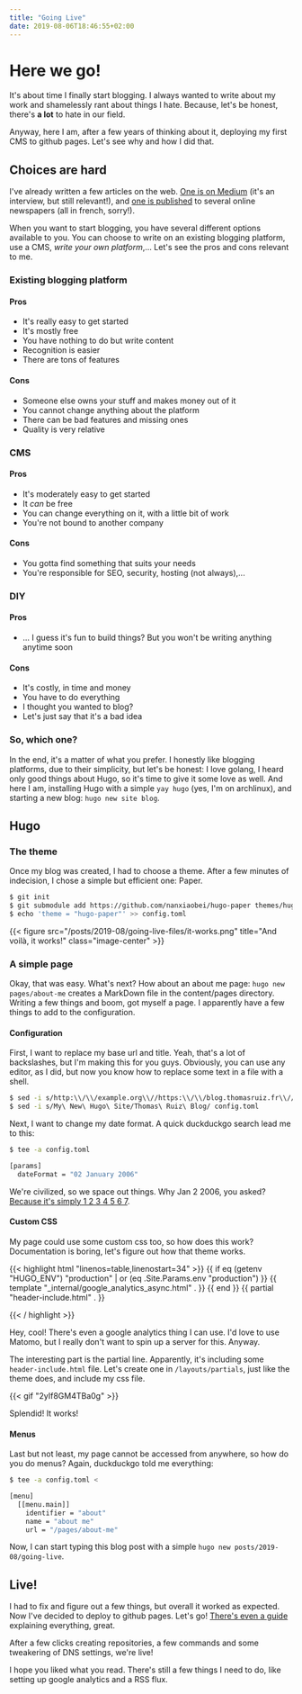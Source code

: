 ```yaml
---
title: "Going Live"
date: 2019-08-06T18:46:55+02:00
---
```


# Here we go!

It's about time I finally start blogging. I always wanted to write about my work and shamelessly rant about things I hate. Because, let's be honest, there's **a lot** to hate in our field.

Anyway, here I am, after a few years of thinking about it, deploying my first CMS to github pages. Let's see why and how I did that.

## Choices are hard

I've already written a few articles on the web. [One is on Medium](https://medium.com/neoxia/une-introduction-à-larchitecture-en-microservices-serverless-45d2e89c3c1f) (it's an interview, but still relevant!), and [one is published](https://www.journaldunet.com/solutions/expert/70213/5-prerequis-indispensables-a-une-demarche-de-developpement-de-microservices.shtml) to several online newspapers (all in french, sorry!).

When you want to start blogging, you have several different options available to you. You can choose to write on an existing blogging platform, use a CMS, _write your own platform_,... Let's see the pros and cons relevant to me.

### Existing blogging platform

#### Pros

* It's really easy to get started
* It's mostly free
* You have nothing to do but write content
* Recognition is easier
* There are tons of features

#### Cons

* Someone else owns your stuff and makes money out of it
* You cannot change anything about the platform
* There can be bad features and missing ones
* Quality is very relative


### CMS

#### Pros

* It's moderately easy to get started
* It _can_ be free
* You can change everything on it, with a little bit of work
* You're not bound to another company

#### Cons

* You gotta find something that suits your needs
* You're responsible for SEO, security, hosting (not always),...

### DIY

#### Pros

* ... I guess it's fun to build things? But you won't be writing anything anytime soon

#### Cons

* It's costly, in time and money
* You have to do everything
* I thought you wanted to blog?
* Let's just say that it's a bad idea

### So, which one?

In the end, it's a matter of what you prefer. I honestly like blogging platforms, due to their simplicity, but let's be honest: I love golang, I heard only good things about Hugo, so it's time to give it some love as well. And here I am, installing Hugo with a simple `yay hugo` (yes, I'm on archlinux), and starting a new blog: `hugo new site blog`.

## Hugo

### The theme
Once my blog was created, I had to choose a theme. After a few minutes of indecision, I chose a simple but efficient one: Paper.

```bash
$ git init
$ git submodule add https://github.com/nanxiaobei/hugo-paper themes/hugo-paper
$ echo 'theme = "hugo-paper"' >> config.toml
```

{{< figure src="/posts/2019-08/going-live-files/it-works.png" title="And voilà, it works!" class="image-center" >}}

### A simple page

Okay, that was easy. What's next? How about an about me page: `hugo new pages/about-me` creates a MarkDown file in the content/pages directory. Writing a few things and boom, got myself a page. I apparently have a few things to add to the configuration.

#### Configuration

First, I want to replace my base url and title. Yeah, that's a lot of backslashes, but I'm making this for you guys. Obviously, you can use any editor, as I did, but now you know how to replace some text in a file with a shell.

```bash
$ sed -i s/http:\\/\\/example.org\\//https:\\/\\/blog.thomasruiz.fr\\// config.toml
$ sed -i s/My\ New\ Hugo\ Site/Thomas\ Ruiz\ Blog/ config.toml
```

Next, I want to change my date format. A quick duckduckgo search lead me to this:

```bash
$ tee -a config.toml

[params]
  dateFormat = "02 January 2006"
```

We're civilized, so we space out things. Why Jan 2 2006, you asked? [Because it's simply 1 2 3 4 5 6 7](https://golang.org/pkg/time/#pkg-constants).

#### Custom CSS

My page could use some custom css too, so how does this work? Documentation is boring, let's figure out how that theme works.

{{< highlight html "linenos=table,linenostart=34" >}}
{{ if eq (getenv "HUGO_ENV") "production" | or (eq .Site.Params.env "production") }}
{{ template "_internal/google_analytics_async.html" . }}
{{ end }}
{{ partial "header-include.html" . }}
</head>
{{< / highlight >}}

Hey, cool! There's even a google analytics thing I can use. I'd love to use Matomo, but I really don't want to spin up a server for this. Anyway.

The interesting part is the partial line. Apparently, it's including some `header-include.html` file. Let's create one in `/layouts/partials`, just like the theme does, and include my css file.

{{< gif "2yIf8GM4TBa0g" >}}

Splendid! It works!

#### Menus

Last but not least, my page cannot be accessed from anywhere, so how do you do menus? Again, duckduckgo told me everything:

```bash
$ tee -a config.toml <

[menu]
  [[menu.main]]
    identifier = "about"
    name = "about me"
    url = "/pages/about-me"
```

Now, I can start typing this blog post with a simple `hugo new posts/2019-08/going-live`.

## Live!

I had to fix and figure out a few things, but overall it worked as expected. Now I've decided to deploy to github pages. Let's go! [There's even a guide](https://gohugo.io/hosting-and-deployment/hosting-on-github/) explaining everything, great.

After a few clicks creating repositories, a few commands and some tweakering of DNS settings, we're live!

I hope you liked what you read. There's still a few things I need to do, like setting up google analytics and a RSS flux.

